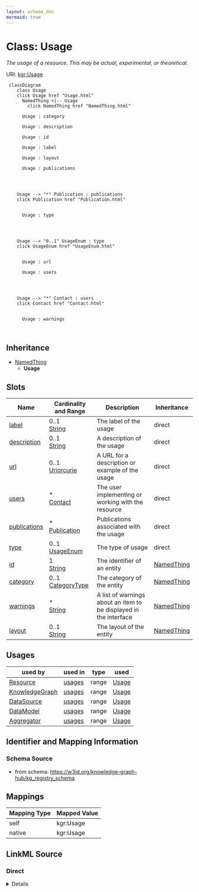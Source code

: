 ```yaml
---
layout: schema_doc
mermaid: true
---
```




# Class: Usage


_The usage of a resource. This may be actual, experimental, or theoretical._





URI: [kgr:Usage](https://w3id.org/bridge2ai/data-sheets-schema/Usage)






```mermaid
 classDiagram
    class Usage
    click Usage href "Usage.html"
      NamedThing <|-- Usage
        click NamedThing href "NamedThing.html"
      
      Usage : category
        
      Usage : description
        
      Usage : id
        
      Usage : label
        
      Usage : layout
        
      Usage : publications
        
          
    
    
    Usage --> "*" Publication : publications
    click Publication href "Publication.html"

        
      Usage : type
        
          
    
    
    Usage --> "0..1" UsageEnum : type
    click UsageEnum href "UsageEnum.html"

        
      Usage : url
        
      Usage : users
        
          
    
    
    Usage --> "*" Contact : users
    click Contact href "Contact.html"

        
      Usage : warnings
        
      
```





## Inheritance
* [NamedThing](NamedThing.html)
    * **Usage**



## Slots

| Name | Cardinality and Range | Description | Inheritance |
| ---  | --- | --- | --- |
| [label](label.html) | 0..1 <br/> [String](String.html) | The label of the usage | direct |
| [description](description.html) | 0..1 <br/> [String](String.html) | A description of the usage | direct |
| [url](url.html) | 0..1 <br/> [Uriorcurie](Uriorcurie.html) | A URL for a description or example of the usage | direct |
| [users](users.html) | * <br/> [Contact](Contact.html) | The user implementing or working with the resource | direct |
| [publications](publications.html) | * <br/> [Publication](Publication.html) | Publications associated with the usage | direct |
| [type](type.html) | 0..1 <br/> [UsageEnum](UsageEnum.html) | The type of usage | direct |
| [id](id.html) | 1 <br/> [String](String.html) | The identifier of an entity | [NamedThing](NamedThing.html) |
| [category](category.html) | 0..1 <br/> [CategoryType](CategoryType.html) | The category of the entity | [NamedThing](NamedThing.html) |
| [warnings](warnings.html) | * <br/> [String](String.html) | A list of warnings about an item to be displayed in the interface | [NamedThing](NamedThing.html) |
| [layout](layout.html) | 0..1 <br/> [String](String.html) | The layout of the entity | [NamedThing](NamedThing.html) |





## Usages

| used by | used in | type | used |
| ---  | --- | --- | --- |
| [Resource](Resource.html) | [usages](usages.html) | range | [Usage](Usage.html) |
| [KnowledgeGraph](KnowledgeGraph.html) | [usages](usages.html) | range | [Usage](Usage.html) |
| [DataSource](DataSource.html) | [usages](usages.html) | range | [Usage](Usage.html) |
| [DataModel](DataModel.html) | [usages](usages.html) | range | [Usage](Usage.html) |
| [Aggregator](Aggregator.html) | [usages](usages.html) | range | [Usage](Usage.html) |






## Identifier and Mapping Information







### Schema Source


* from schema: https://w3id.org/knowledge-graph-hub/kg_registry_schema




## Mappings

| Mapping Type | Mapped Value |
| ---  | ---  |
| self | kgr:Usage |
| native | kgr:Usage |







## LinkML Source

<!-- TODO: investigate https://stackoverflow.com/questions/37606292/how-to-create-tabbed-code-blocks-in-mkdocs-or-sphinx -->

### Direct

<details>
```yaml
name: Usage
description: The usage of a resource. This may be actual, experimental, or theoretical.
from_schema: https://w3id.org/knowledge-graph-hub/kg_registry_schema
is_a: NamedThing
attributes:
  label:
    name: label
    description: The label of the usage.
    from_schema: https://w3id.org/knowledge-graph-hub/kg_registry_schema
    domain_of:
    - Individual
    - Organization
    - FundingSource
    - License
    - Usage
    range: string
  description:
    name: description
    description: A description of the usage.
    from_schema: https://w3id.org/knowledge-graph-hub/kg_registry_schema
    domain_of:
    - Resource
    - Product
    - Usage
    range: string
  url:
    name: url
    description: A URL for a description or example of the usage.
    from_schema: https://w3id.org/knowledge-graph-hub/kg_registry_schema
    domain_of:
    - Organization
    - Usage
    range: uriorcurie
  users:
    name: users
    description: The user implementing or working with the resource.
    from_schema: https://w3id.org/knowledge-graph-hub/kg_registry_schema
    rank: 1000
    domain_of:
    - Usage
    range: Contact
    multivalued: true
    inlined: true
    inlined_as_list: true
  publications:
    name: publications
    description: Publications associated with the usage.
    from_schema: https://w3id.org/knowledge-graph-hub/kg_registry_schema
    domain_of:
    - Resource
    - Usage
    range: Publication
    multivalued: true
    inlined: true
    inlined_as_list: true
  type:
    name: type
    description: The type of usage.
    from_schema: https://w3id.org/knowledge-graph-hub/kg_registry_schema
    rank: 1000
    domain_of:
    - Usage
    range: UsageEnum

```
</details>

### Induced

<details>
```yaml
name: Usage
description: The usage of a resource. This may be actual, experimental, or theoretical.
from_schema: https://w3id.org/knowledge-graph-hub/kg_registry_schema
is_a: NamedThing
attributes:
  label:
    name: label
    description: The label of the usage.
    from_schema: https://w3id.org/knowledge-graph-hub/kg_registry_schema
    alias: label
    owner: Usage
    domain_of:
    - Individual
    - Organization
    - FundingSource
    - License
    - Usage
    range: string
  description:
    name: description
    description: A description of the usage.
    from_schema: https://w3id.org/knowledge-graph-hub/kg_registry_schema
    alias: description
    owner: Usage
    domain_of:
    - Resource
    - Product
    - Usage
    range: string
  url:
    name: url
    description: A URL for a description or example of the usage.
    from_schema: https://w3id.org/knowledge-graph-hub/kg_registry_schema
    alias: url
    owner: Usage
    domain_of:
    - Organization
    - Usage
    range: uriorcurie
  users:
    name: users
    description: The user implementing or working with the resource.
    from_schema: https://w3id.org/knowledge-graph-hub/kg_registry_schema
    rank: 1000
    alias: users
    owner: Usage
    domain_of:
    - Usage
    range: Contact
    multivalued: true
    inlined: true
    inlined_as_list: true
  publications:
    name: publications
    description: Publications associated with the usage.
    from_schema: https://w3id.org/knowledge-graph-hub/kg_registry_schema
    alias: publications
    owner: Usage
    domain_of:
    - Resource
    - Usage
    range: Publication
    multivalued: true
    inlined: true
    inlined_as_list: true
  type:
    name: type
    description: The type of usage.
    from_schema: https://w3id.org/knowledge-graph-hub/kg_registry_schema
    rank: 1000
    alias: type
    owner: Usage
    domain_of:
    - Usage
    range: UsageEnum
  id:
    name: id
    description: The identifier of an entity. This is used to identify it within the
      registry.
    from_schema: https://w3id.org/knowledge-graph-hub/kg_registry_schema
    rank: 1000
    slot_uri: dcterms:identifier
    identifier: true
    alias: id
    owner: Usage
    domain_of:
    - NamedThing
    range: string
    required: true
  category:
    name: category
    description: The category of the entity. This should be identical to its class
      name.
    from_schema: https://w3id.org/knowledge-graph-hub/kg_registry_schema
    rank: 1000
    is_a: type
    domain: NamedThing
    alias: category
    owner: Usage
    domain_of:
    - NamedThing
    - Contact
    range: category_type
  warnings:
    name: warnings
    description: A list of warnings about an item to be displayed in the interface.
      These should primarily warn users about unavailable resources, broken links,
      and other obstacles to using a resource.
    from_schema: https://w3id.org/knowledge-graph-hub/kg_registry_schema
    rank: 1000
    alias: warnings
    owner: Usage
    domain_of:
    - NamedThing
    range: string
    multivalued: true
    inlined: true
    inlined_as_list: true
  layout:
    name: layout
    description: The layout of the entity. This is used to determine how to display
      the entity in the web interface. For resources, this is generally 'resource_detail'.
      For products, this is generally 'product_detail'.
    from_schema: https://w3id.org/knowledge-graph-hub/kg_registry_schema
    rank: 1000
    alias: layout
    owner: Usage
    domain_of:
    - NamedThing
    range: string

```
</details>
